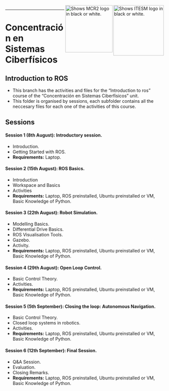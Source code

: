 <picture>
  <source media="(prefers-color-scheme: dark)" srcset="https://github.com/ManchesterRoboticsLtd/Sistemas-ciberfisicos-TEC-Intro-ROS/blob/main/Logotipo%20Vertical%20Bco_Transparente.png">
  <source media="(prefers-color-scheme: light)" srcset="https://github.com/ManchesterRoboticsLtd/Sistemas-ciberfisicos-TEC-Intro-ROS/blob/main/Logotipo%20Vertical%20Azul%20transparente.png">
  <img alt="Shows ITESM logo in black or white." width="160" align="right">
</picture>

<picture>
  <source media="(prefers-color-scheme: dark)" srcset="https://github.com/ManchesterRoboticsLtd/Sistemas-ciberfisicos-TEC-Intro-ROS/blob/main/MCR2_Logo_White.png">
  <source media="(prefers-color-scheme: light)" srcset="https://github.com/ManchesterRoboticsLtd/Sistemas-ciberfisicos-TEC-Intro-ROS/blob/main/MCR2_Logo_Black.png">
  <img alt="Shows MCR2 logo in black or white." width="150" align="right">
</picture>




---
# Concentración en Sistemas Ciberfísicos

  ## Introduction to ROS
   * This branch has the activities and files for the “Introduction to ros” course of the “Concentración en Sistemas Ciberfísicos” unit.
   * This folder is organised by sessions, each subfolder contains all the neccesary files for each one of the activities of this course.

## Sessions

  #### Session 1 (8th August): Introductory session.
  * Introduction.
  * Getting Started with ROS.
  * **Requirements:** Laptop.
  
  #### Session 2 (15th August): ROS Basics.
  * Introduction
  * Workspace and Basics
  * Activities
  * **Requirements:** Laptop, ROS preinstalled, Ubuntu preinstalled or VM, Basic Knowledge of Python.

  #### Session 3 (22th August): Robot Simulation.
  * Modelling Basics.
  * Differential Drive Basics.
  * ROS Visualisation Tools.
  * Gazebo.
  * Activity.
  * **Requirements:** Laptop, ROS preinstalled, Ubuntu preinstalled or VM, Basic Knowledge of Python.
  
  #### Session 4 (29th August): Open Loop Control.
  
  * Basic Control Theory.
  * Activities.
  * **Requirements:** Laptop, ROS preinstalled, Ubuntu preinstalled or VM, Basic Knowledge of Python.

  #### Session 5 (5th September): Closing the loop: Autonomous Navigation.
  * Basic Control Theory.
  * Closed loop systems in robotics.
  * Activities.
  * **Requirements:** Laptop, ROS preinstalled, Ubuntu preinstalled or VM, Basic Knowledge of Python.

  
  #### Session 6 (12th September): Final Session.
  * Q&A Session.
  * Evaluation.
  * Closing Remarks.
  * **Requirements:** Laptop, ROS preinstalled, Ubuntu preinstalled or VM, Basic Knowledge of Python.

